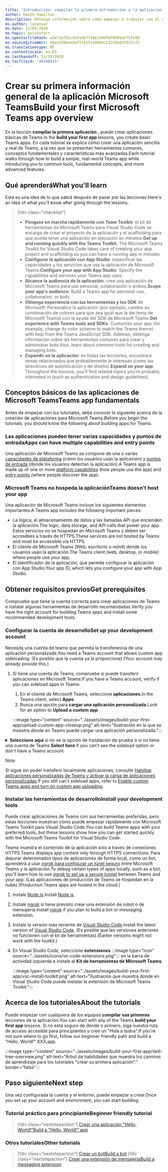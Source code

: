 ```yaml
---
title: 'Introducción: compilar la primera introducción a la aplicación y requisitos previos'
author: heath-hamilton
description: Obtenga información sobre cómo empezar a trabajar con el desarrollo de aplicaciones de Microsoft Teams y configurar el entorno.
ms.author: lajanuar
ms.date: 11/03/2020
ms.topic: quickstart
ms.openlocfilehash: e2e73e755c45fa3bff3b6320dfbf0999a575fe99
ms.sourcegitcommit: 64acd30eee8af5fe151e9866c13226ed3f337c72
ms.translationtype: MT
ms.contentlocale: es-ES
ms.lasthandoff: 11/18/2020
ms.locfileid: "49346815"
---
```

# <a name="build-your-first-microsoft-teams-app-overview"></a><span data-ttu-id="058fe-103">Crear su primera información general de la aplicación Microsoft Teams</span><span class="sxs-lookup"><span data-stu-id="058fe-103">Build your first Microsoft Teams app overview</span></span>

<span data-ttu-id="058fe-104">En la lección **compilar la primera aplicación** , puede crear aplicaciones básicas de Teams.</span><span class="sxs-lookup"><span data-stu-id="058fe-104">In the **build your first app** lessons, you create basic Teams apps.</span></span> <span data-ttu-id="058fe-105">En cada tutorial se explica cómo crear una aplicación sencilla y real de Teams, a la vez que se presentan herramientas comunes, conceptos fundamentales y características más avanzadas.</span><span class="sxs-lookup"><span data-stu-id="058fe-105">Each tutorial walks through how to build a simple, real-world Teams app while introducing you to common tools, fundamental concepts, and more advanced features.</span></span>

## <a name="what-youll-learn"></a><span data-ttu-id="058fe-106">Qué aprenderá</span><span class="sxs-lookup"><span data-stu-id="058fe-106">What you'll learn</span></span>

<span data-ttu-id="058fe-107">Esta es una idea de lo que sabrá después de pasar por las lecciones.</span><span class="sxs-lookup"><span data-stu-id="058fe-107">Here's an idea of what you'll know after going through the lessons.</span></span>

> [!div class="checklist"]
  >
  > * <span data-ttu-id="058fe-108">**Póngase en marcha rápidamente con Team Toolkit**: el kit de herramientas de Microsoft Teams para Visual Studio Code se encarga de crear el proyecto de la aplicación y el scaffolding para que pueda tener una aplicación en ejecución en minutos.</span><span class="sxs-lookup"><span data-stu-id="058fe-108">**Get up and running quickly with the Teams Toolkit**: The Microsoft Teams Toolkit for Visual Studio Code takes care of creating your app project and scaffolding so you can have a running app in minutes.</span></span>
  > * <span data-ttu-id="058fe-109">**Configurar la aplicación con App Studio**: especificar las capacidades y los servicios que usa la aplicación de Microsoft Teams.</span><span class="sxs-lookup"><span data-stu-id="058fe-109">**Configure your app with App Studio**: Specify the capabilities and services your Teams app uses.</span></span>
  > * <span data-ttu-id="058fe-110">**Alcance la audiencia de la aplicación**: cree una aplicación de Microsoft Teams para uso personal, colaboración o ambos.</span><span class="sxs-lookup"><span data-stu-id="058fe-110">**Scope your app's audience**: Build a Teams app for personal use, collaboration, or both.</span></span>
  > * <span data-ttu-id="058fe-111">**Obtenga experiencia con las herramientas y los SDK** de Microsoft: Personalice la aplicación (por ejemplo, cambie su combinación de colores para que sea igual que la del tema de Microsoft Teams) con la ayuda del SDK de Microsoft Teams.</span><span class="sxs-lookup"><span data-stu-id="058fe-111">**Get experience with Teams tools and SDKs**: Customize your app (for example, change its color scheme to match the Teams theme) with help from the Teams JavaScript SDK.</span></span> <span data-ttu-id="058fe-112">Además, obtenga información sobre las herramientas comunes para crear y administrar bots.</span><span class="sxs-lookup"><span data-stu-id="058fe-112">Also, learn about common tools for creating and managing bots.</span></span>
  > * <span data-ttu-id="058fe-113">**Expandir en la aplicación**: en todas las lecciones, encontrará temas relacionados que probablemente le interesan (como las directrices de autenticación y de diseño).</span><span class="sxs-lookup"><span data-stu-id="058fe-113">**Expand on your app**: Throughout the lessons, you'll find related topics you're probably interested in (such as authentication and design guidelines).</span></span>

## <a name="teams-app-fundamentals"></a><span data-ttu-id="058fe-114">Conceptos básicos de las aplicaciones de Microsoft Teams</span><span class="sxs-lookup"><span data-stu-id="058fe-114">Teams app fundamentals</span></span>

<span data-ttu-id="058fe-115">Antes de empezar con los tutoriales, debe conocer lo siguiente acerca de la creación de aplicaciones para Microsoft Teams.</span><span class="sxs-lookup"><span data-stu-id="058fe-115">Before you begin the tutorials, you should know the following about building apps for Teams.</span></span>

### <a name="apps-can-have-multiple-capabilities-and-entry-points"></a><span data-ttu-id="058fe-116">Las aplicaciones pueden tener varias capacidades y puntos de entrada</span><span class="sxs-lookup"><span data-stu-id="058fe-116">Apps can have multiple capabilities and entry points</span></span>

<span data-ttu-id="058fe-117">Una aplicación de Microsoft Teams se compone de una o varias [capacidades de plataforma](../concepts/capabilities-overview.md) (cómo los usuarios usan la aplicación) y [puntos de entrada](../concepts/extensibility-points.md) (donde los usuarios detectan la aplicación).</span><span class="sxs-lookup"><span data-stu-id="058fe-117">A Teams app is made up of one or more [platform capabilities](../concepts/capabilities-overview.md) (how people use the app) and [entry points](../concepts/extensibility-points.md) (where people discover the app).</span></span>

### <a name="teams-doesnt-host-your-app"></a><span data-ttu-id="058fe-118">Microsoft Teams no hospeda la aplicación</span><span class="sxs-lookup"><span data-stu-id="058fe-118">Teams doesn't host your app</span></span>

<span data-ttu-id="058fe-119">Una aplicación de Microsoft Teams incluye los siguientes elementos importantes:</span><span class="sxs-lookup"><span data-stu-id="058fe-119">A Teams app includes the following important pieces:</span></span>

* <span data-ttu-id="058fe-120">La lógica, el almacenamiento de datos y las llamadas API que encienden la aplicación.</span><span class="sxs-lookup"><span data-stu-id="058fe-120">The logic, data storage, and API calls that power your app.</span></span> <span data-ttu-id="058fe-121">Estos servicios no se hospedan en Microsoft Teams y deben ser accesibles a través de HTTPS.</span><span class="sxs-lookup"><span data-stu-id="058fe-121">These services are not hosted by Teams and must be accessible via HTTPS.</span></span>
* <span data-ttu-id="058fe-122">El cliente de Microsoft Teams (Web, escritorio o móvil) donde los usuarios usan la aplicación.</span><span class="sxs-lookup"><span data-stu-id="058fe-122">The Teams client (web, desktop, or mobile) where people use your app.</span></span>
* <span data-ttu-id="058fe-123">El identificador de la aplicación, que permite configurar la aplicación con App Studio.</span><span class="sxs-lookup"><span data-stu-id="058fe-123">Your app ID, which lets you configure your app with App Studio.</span></span>

## <a name="get-prerequisites"></a><span data-ttu-id="058fe-124">Obtener requisitos previos</span><span class="sxs-lookup"><span data-stu-id="058fe-124">Get prerequisites</span></span>

<span data-ttu-id="058fe-125">Compruebe que tiene la cuenta correcta para crear aplicaciones de Teams e instalar algunas herramientas de desarrollo recomendadas.</span><span class="sxs-lookup"><span data-stu-id="058fe-125">Verify you have the right account for building Teams apps and install some recommended development tools.</span></span>

### <a name="set-up-your-development-account"></a><span data-ttu-id="058fe-126">Configurar la cuenta de desarrollo</span><span class="sxs-lookup"><span data-stu-id="058fe-126">Set up your development account</span></span>

<span data-ttu-id="058fe-127">Necesita una cuenta de teams que permita la transferencia de una aplicación personalizada.</span><span class="sxs-lookup"><span data-stu-id="058fe-127">You need a Teams account that allows custom app sideloading.</span></span> <span data-ttu-id="058fe-128">(Es posible que la cuenta ya la proporcione).</span><span class="sxs-lookup"><span data-stu-id="058fe-128">(Your account may already provide this.)</span></span>

1. <span data-ttu-id="058fe-129">Si tiene una cuenta de Teams, compruebe si puede transferir aplicaciones en Microsoft Teams:</span><span class="sxs-lookup"><span data-stu-id="058fe-129">If you have a Teams account, verify if you can sideload apps in Teams:</span></span>
    1. <span data-ttu-id="058fe-130">En el cliente de Microsoft Teams, seleccione **aplicaciones**.</span><span class="sxs-lookup"><span data-stu-id="058fe-130">In the Teams client, select **Apps**.</span></span>
    1. <span data-ttu-id="058fe-131">Busca una opción para **cargar una aplicación personalizada**.</span><span class="sxs-lookup"><span data-stu-id="058fe-131">Look for an option to **Upload a custom app**.</span></span>

    :::image type="content" source="../assets/images/build-your-first-app/upload-custom-app-closeup.png" alt-text="Ilustración en la que se muestra dónde en Teams puede cargar una aplicación personalizada.":::

<!-- markdownlint-disable MD033 -->
<details>

<summary><span data-ttu-id="058fe-133"><b>Seleccione aquí</b> si no ve la opción de instalación de prueba o si no tiene una cuenta de Teams.</span><span class="sxs-lookup"><span data-stu-id="058fe-133"><b>Select here</b> if you can't see the sideload option or don't have a Teams account.</span></span></summary>

<span data-ttu-id="058fe-134">Puede obtener una cuenta gratuita de prueba de Microsoft teams que permite la transferencia de aplicaciones mediante la incorporación al programa de desarrolladores de Microsoft 365.</span><span class="sxs-lookup"><span data-stu-id="058fe-134">You can get a free Teams test account that allows app sideloading by joining the Microsoft 365 developer program.</span></span> <span data-ttu-id="058fe-135">(El proceso de registro dura aproximadamente dos minutos).</span><span class="sxs-lookup"><span data-stu-id="058fe-135">(The registration process takes approximately two minutes.)</span></span>

1. <span data-ttu-id="058fe-136">Vaya al [programa de desarrolladores de Microsoft 365](https://developer.microsoft.com/microsoft-365/dev-program).</span><span class="sxs-lookup"><span data-stu-id="058fe-136">Go to the [Microsoft 365 developer program](https://developer.microsoft.com/microsoft-365/dev-program).</span></span>
1. <span data-ttu-id="058fe-137">Seleccione **unirse ahora** y siga las instrucciones que aparecen en pantalla.</span><span class="sxs-lookup"><span data-stu-id="058fe-137">Select **Join Now** and follow the onscreen instructions.</span></span>
1. <span data-ttu-id="058fe-138">Cuando llegue a la pantalla de bienvenida, seleccione **configurar la suscripción a E5**.</span><span class="sxs-lookup"><span data-stu-id="058fe-138">When you get to the welcome screen, select **Set up E5 subscription**.</span></span>
1. <span data-ttu-id="058fe-139">Configure la cuenta de administrador.</span><span class="sxs-lookup"><span data-stu-id="058fe-139">Set up your administrator account.</span></span> <span data-ttu-id="058fe-140">Una vez que haya terminado, debería ver una pantalla como esta.</span><span class="sxs-lookup"><span data-stu-id="058fe-140">Once you finish, you should see a screen like this.</span></span>
:::image type="content" source="../assets/images/build-your-first-app/dev-program-subscription.png" alt-text="Ejemplo de lo que ve después de registrarse para el programa de desarrolladores de Microsoft 365.":::
1. <span data-ttu-id="058fe-142">Inicie sesión en Teams con la cuenta de administrador que acaba de configurar.</span><span class="sxs-lookup"><span data-stu-id="058fe-142">Log in to Teams using the administrator account you just set up.</span></span>
1. <span data-ttu-id="058fe-143">Compruebe si ahora tiene la opción **cargar una aplicación personalizada** .</span><span class="sxs-lookup"><span data-stu-id="058fe-143">Verify if you now have the **Upload a custom app** option.</span></span>

</details>

> [!Note]
> <span data-ttu-id="058fe-144">Si sigue sin poder transferir localmente aplicaciones, consulte [Habilitar aplicaciones personalizadas de Teams y activar la carga de aplicaciones personalizadas](https://docs.microsoft.com/microsoftteams/platform/concepts/build-and-test/prepare-your-o365-tenant#enable-custom-teams-apps-and-turn-on-custom-app-uploading).</span><span class="sxs-lookup"><span data-stu-id="058fe-144">If you still can't sideload apps, refer to [Enable custom Teams apps and turn on custom app uploading](https://docs.microsoft.com/microsoftteams/platform/concepts/build-and-test/prepare-your-o365-tenant#enable-custom-teams-apps-and-turn-on-custom-app-uploading).</span></span>

### <a name="install-your-development-tools"></a><span data-ttu-id="058fe-145">Instalar las herramientas de desarrollo</span><span class="sxs-lookup"><span data-stu-id="058fe-145">Install your development tools</span></span>

<span data-ttu-id="058fe-146">Puede crear aplicaciones de Teams con sus herramientas preferidas, pero estas lecciones muestran cómo puede empezar rápidamente con Microsoft Teams Toolkit para Visual Studio Code.</span><span class="sxs-lookup"><span data-stu-id="058fe-146">You can build Teams apps with your preferred tools, but these lessons show how you can get started quickly with the Microsoft Teams Toolkit for Visual Studio Code.</span></span>

<span data-ttu-id="058fe-147">Teams muestra el contenido de la aplicación solo a través de conexiones HTTPS.</span><span class="sxs-lookup"><span data-stu-id="058fe-147">Teams displays app content only through HTTPS connections.</span></span> <span data-ttu-id="058fe-148">Para depurar determinados tipos de aplicaciones de forma local, como un bot, aprenderá a usar [ngrok para configurar un túnel seguro](../concepts/build-and-test/debug.md#locally-hosted) entre Microsoft Teams y la aplicación.</span><span class="sxs-lookup"><span data-stu-id="058fe-148">To debug certain types of apps locally, such as a bot, you'll learn how to use [ngrok to set up a secure tunnel](../concepts/build-and-test/debug.md#locally-hosted) between Teams and your app.</span></span> <span data-ttu-id="058fe-149">(Las aplicaciones de producción de Teams se hospedan en la nube).</span><span class="sxs-lookup"><span data-stu-id="058fe-149">(Production Teams apps are hosted in the cloud.)</span></span>

1. <span data-ttu-id="058fe-150">Instale [Node.js](https://nodejs.org/en/).</span><span class="sxs-lookup"><span data-stu-id="058fe-150">Install [Node.js](https://nodejs.org/en/).</span></span>
1. <span data-ttu-id="058fe-151">Instale [ngrok](https://ngrok.com/download) si tiene previsto crear una extensión de robot o de mensajería.</span><span class="sxs-lookup"><span data-stu-id="058fe-151">Install [ngrok](https://ngrok.com/download) if you plan to build a bot or messaging extension.</span></span>
1. <span data-ttu-id="058fe-152">Instale la versión más reciente de [Visual Studio Code](https://code.visualstudio.com/download).</span><span class="sxs-lookup"><span data-stu-id="058fe-152">Install the latest version of [Visual Studio Code](https://code.visualstudio.com/download).</span></span> <span data-ttu-id="058fe-153">(Es posible que las versiones anteriores no funcionen con el kit de herramientas).</span><span class="sxs-lookup"><span data-stu-id="058fe-153">(Earlier versions might not work with the toolkit.)</span></span>
1. En Visual Studio Code, seleccione **extensiones** :::image type="icon" source="../assets/icons/vs-code-extensions.png"::: en la barra de actividad izquierda e instale el **Kit de herramientas de Microsoft Teams**.

    :::image type="content" source="../assets/images/build-your-first-app/vsc-install-toolkit.png" alt-text="Ilustración que muestra dónde en Visual Studio Code puede instalar la extensión de Microsoft Teams Toolkit.":::

## <a name="about-the-tutorials"></a><span data-ttu-id="058fe-156">Acerca de los tutoriales</span><span class="sxs-lookup"><span data-stu-id="058fe-156">About the tutorials</span></span>

<span data-ttu-id="058fe-157">Puede empezar con cualquiera de los equipos **compilar sus primeras** lecciones de la aplicación.</span><span class="sxs-lookup"><span data-stu-id="058fe-157">You can start with any of the Teams **build your first app** lessons.</span></span> <span data-ttu-id="058fe-158">Si no está seguro de dónde ir primero, siga nuestra ruta de acceso accesible para principiantes y cree un "Hola a todos".</span><span class="sxs-lookup"><span data-stu-id="058fe-158">If you're not sure where to go first, follow our beginner friendly path and build a "Hello, World!"</span></span> <span data-ttu-id="058fe-159">XXX.</span><span class="sxs-lookup"><span data-stu-id="058fe-159">app.</span></span>

:::image type="content" source="../assets/images/build-your-first-app/skill-tree-overview.png" alt-text="Árbol de habilidades que muestra los caminos de aprendizaje para los tutoriales &quot;crear su primera aplicación&quot;." border="false":::

## <a name="next-step"></a><span data-ttu-id="058fe-161">Paso siguiente</span><span class="sxs-lookup"><span data-stu-id="058fe-161">Next step</span></span>

<span data-ttu-id="058fe-162">Una vez configurada la cuenta y el entorno, puede empezar a crear.</span><span class="sxs-lookup"><span data-stu-id="058fe-162">Once you set up your account and environment, you can start building.</span></span>

### <a name="beginner-friendly-tutorial"></a><span data-ttu-id="058fe-163">Tutorial práctico para principiante</span><span class="sxs-lookup"><span data-stu-id="058fe-163">Beginner friendly tutorial</span></span>

> [!div class="nextstepaction"]
> [<span data-ttu-id="058fe-164">Crear una aplicación "Hello, World!"</span><span class="sxs-lookup"><span data-stu-id="058fe-164">Build a "Hello, World!" app</span></span>](../build-your-first-app/build-and-run.md)

### <a name="other-tutorials"></a><span data-ttu-id="058fe-165">Otros tutoriales</span><span class="sxs-lookup"><span data-stu-id="058fe-165">Other tutorials</span></span>

> [!div class="nextstepaction"]
> [<span data-ttu-id="058fe-166">Crear un bot</span><span class="sxs-lookup"><span data-stu-id="058fe-166">Build a bot</span></span>](../build-your-first-app/build-bot.md)
> [!div class="nextstepaction"]
> [<span data-ttu-id="058fe-167">Crear una extensión de mensajería</span><span class="sxs-lookup"><span data-stu-id="058fe-167">Build a messaging extension</span></span>](../build-your-first-app/build-messaging-extension.md)
